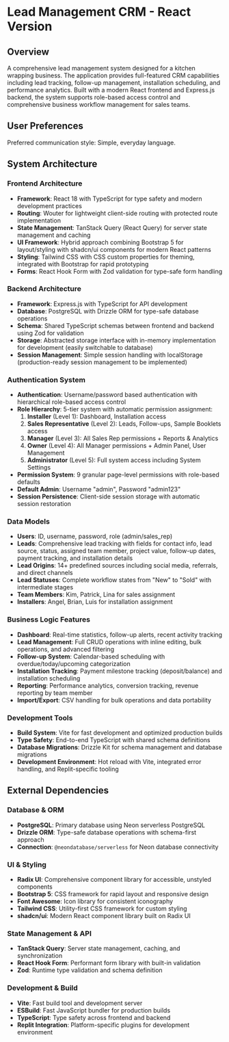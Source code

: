# Lead Management CRM - React Version

## Overview

A comprehensive lead management system designed for a kitchen wrapping business. The application provides full-featured CRM capabilities including lead tracking, follow-up management, installation scheduling, and performance analytics. Built with a modern React frontend and Express.js backend, the system supports role-based access control and comprehensive business workflow management for sales teams.

## User Preferences

Preferred communication style: Simple, everyday language.

## System Architecture

### Frontend Architecture
- **Framework**: React 18 with TypeScript for type safety and modern development practices
- **Routing**: Wouter for lightweight client-side routing with protected route implementation
- **State Management**: TanStack Query (React Query) for server state management and caching
- **UI Framework**: Hybrid approach combining Bootstrap 5 for layout/styling with shadcn/ui components for modern React patterns
- **Styling**: Tailwind CSS with CSS custom properties for theming, integrated with Bootstrap for rapid prototyping
- **Forms**: React Hook Form with Zod validation for type-safe form handling

### Backend Architecture
- **Framework**: Express.js with TypeScript for API development
- **Database**: PostgreSQL with Drizzle ORM for type-safe database operations
- **Schema**: Shared TypeScript schemas between frontend and backend using Zod for validation
- **Storage**: Abstracted storage interface with in-memory implementation for development (easily switchable to database)
- **Session Management**: Simple session handling with localStorage (production-ready session management to be implemented)

### Authentication System
- **Authentication**: Username/password based authentication with hierarchical role-based access control
- **Role Hierarchy**: 5-tier system with automatic permission assignment:
  1. **Installer** (Level 1): Dashboard, Installation access
  2. **Sales Representative** (Level 2): Leads, Follow-ups, Sample Booklets access
  3. **Manager** (Level 3): All Sales Rep permissions + Reports & Analytics
  4. **Owner** (Level 4): All Manager permissions + Admin Panel, User Management
  5. **Administrator** (Level 5): Full system access including System Settings
- **Permission System**: 9 granular page-level permissions with role-based defaults
- **Default Admin**: Username "admin", Password "admin123"
- **Session Persistence**: Client-side session storage with automatic session restoration

### Data Models
- **Users**: ID, username, password, role (admin/sales_rep)
- **Leads**: Comprehensive lead tracking with fields for contact info, lead source, status, assigned team member, project value, follow-up dates, payment tracking, and installation details
- **Lead Origins**: 14+ predefined sources including social media, referrals, and direct channels
- **Lead Statuses**: Complete workflow states from "New" to "Sold" with intermediate stages
- **Team Members**: Kim, Patrick, Lina for sales assignment
- **Installers**: Angel, Brian, Luis for installation assignment

### Business Logic Features
- **Dashboard**: Real-time statistics, follow-up alerts, recent activity tracking
- **Lead Management**: Full CRUD operations with inline editing, bulk operations, and advanced filtering
- **Follow-up System**: Calendar-based scheduling with overdue/today/upcoming categorization
- **Installation Tracking**: Payment milestone tracking (deposit/balance) and installation scheduling
- **Reporting**: Performance analytics, conversion tracking, revenue reporting by team member
- **Import/Export**: CSV handling for bulk operations and data portability

### Development Tools
- **Build System**: Vite for fast development and optimized production builds
- **Type Safety**: End-to-end TypeScript with shared schema definitions
- **Database Migrations**: Drizzle Kit for schema management and database migrations
- **Development Environment**: Hot reload with Vite, integrated error handling, and Replit-specific tooling

## External Dependencies

### Database & ORM
- **PostgreSQL**: Primary database using Neon serverless PostgreSQL
- **Drizzle ORM**: Type-safe database operations with schema-first approach
- **Connection**: `@neondatabase/serverless` for Neon database connectivity

### UI & Styling
- **Radix UI**: Comprehensive component library for accessible, unstyled components
- **Bootstrap 5**: CSS framework for rapid layout and responsive design
- **Font Awesome**: Icon library for consistent iconography
- **Tailwind CSS**: Utility-first CSS framework for custom styling
- **shadcn/ui**: Modern React component library built on Radix UI

### State Management & API
- **TanStack Query**: Server state management, caching, and synchronization
- **React Hook Form**: Performant form library with built-in validation
- **Zod**: Runtime type validation and schema definition

### Development & Build
- **Vite**: Fast build tool and development server
- **ESBuild**: Fast JavaScript bundler for production builds
- **TypeScript**: Type safety across frontend and backend
- **Replit Integration**: Platform-specific plugins for development environment